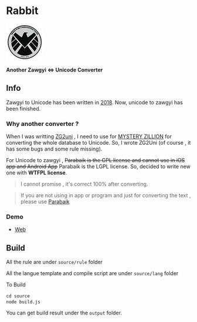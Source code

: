 # Rabbit

![Logo](./favicon.png)

**Another Zawgyi <=> Unicode Converter**

## Info

Zawgyi to Unicode has been written in [2018](https://github.com/banyerhan/zawgyitouni). Now, unicode to zawgyi has been finished.

### Why another converter ?

When I was writting [ZG2uni](https://github.com/banyerhan/zawgyitouni) , I need to use for [MYSTERY ZILLION](http://www.mysteryzillion.org) for converting the whole database to Unicode. So, I wrote ZG2Uni (of course , it has some bugs and some rule missing). 

For Unicode to zawgyi , ~~Parabaik is the GPL license and cannot use in iOS app and Android App~~ Parabaik is the LGPL license. So, decided to write new one with **WTFPL license**.

> I cannot promise , it's correct 100% after converting.

> If you are not using in app or program and just for converting the text , please use [Parabaik](https://github.com/banyerhan/zawgyitouni)

### Demo

- [Web](http://v7.nightfury.info)


## Build

All the rule are under `source/rule` folder

All the langue template and compile script are under `source/lang` folder

To Build 

```
cd source
node build.js
```

You can get build result under the `output` folder.
